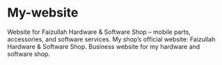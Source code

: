 # My-website
Website for Faizullah Hardware &amp; Software Shop – mobile parts, accessories, and software services.  My shop’s official website: Faizullah Hardware &amp; Software Shop.  Business website for my hardware and software shop.

